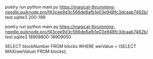 poetry run python main.py https://magical-thrumming-needle.quiknode.pro/f43cee9d3c566de8afb1e03e948fc3dcaab7462b/ test.sqlite3 200-199

poetry run python main.py https://magical-thrumming-needle.quiknode.pro/f43cee9d3c566de8afb1e03e948fc3dcaab7462b/ test.sqlite3 18908800-18909050


SELECT
	blockNumber
FROM
	blocks
WHERE
	weiValue = (SELECT MAX(weiValue) FROM blocks);